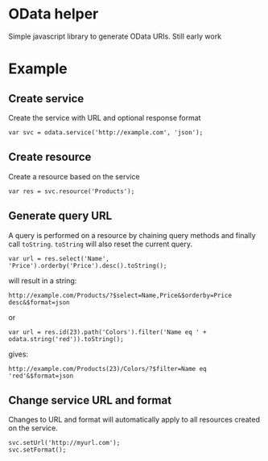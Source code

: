# OData helper

Simple javascript library to generate OData URIs. Still early work

# Example

## Create service
Create the service with URL and optional response format

    var svc = odata.service('http://example.com', 'json');

## Create resource
Create a resource based on the service

    var res = svc.resource('Products');


## Generate query URL
A query is performed on a resource by chaining query methods and finally call
`toString`. `toString` will also reset the current query.

    var url = res.select('Name', 'Price').orderby('Price').desc().toString();

will result in a string:

    http://example.com/Products/?$select=Name,Price&$orderby=Price desc&$format=json

or

    var url = res.id(23).path('Colors').filter('Name eq ' + odata.string('red')).toString();

gives:

    http://example.com/Products(23)/Colors/?$filter=Name eq 'red'&$format=json


## Change service URL and format
Changes to URL and format will automatically apply to all resources created on the service.

    svc.setUrl('http://myurl.com');
    svc.setFormat();
